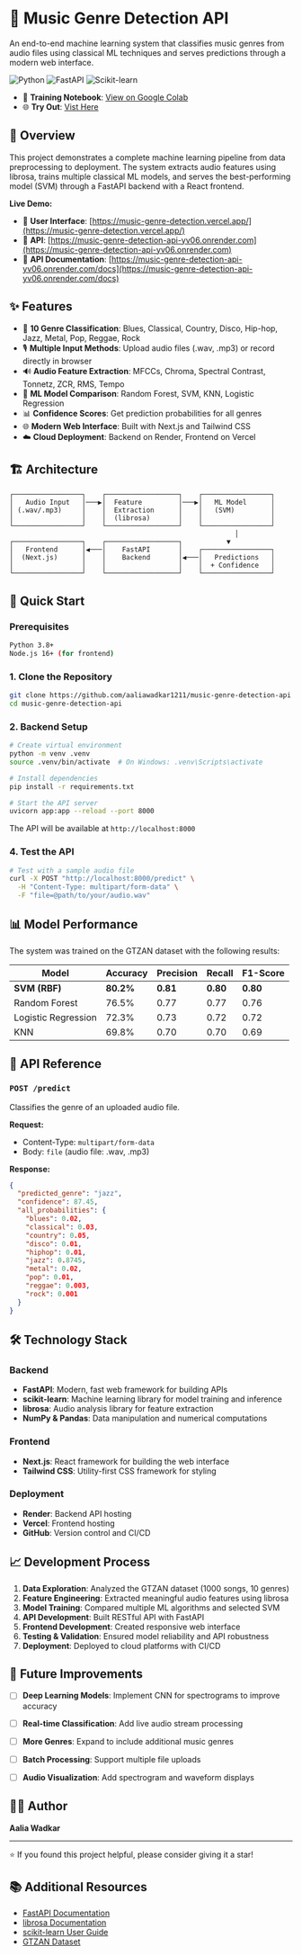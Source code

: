 # 🎵 Music Genre Detection API

An end-to-end machine learning system that classifies music genres from audio files using classical ML techniques and serves predictions through a modern web interface.

![Python](https://img.shields.io/badge/python-v3.8+-blue.svg)
![FastAPI](https://img.shields.io/badge/FastAPI-005571?logo=fastapi)
![Scikit-learn](https://img.shields.io/badge/scikit--learn-%23F7931E.svg?logo=scikit-learn&logoColor=white)

- 📓 **Training Notebook**: [View on Google Colab](https://colab.research.google.com/drive/1mjXtjz6gdUjcSzuWeIBeLt0GaKeyU-N5?usp=sharing)
- 🌐 **Try Out**: [Vist Here](https://music-genre-detection.vercel.app/)

## 🌟 Overview

This project demonstrates a complete machine learning pipeline from data preprocessing to deployment. The system extracts audio features using librosa, trains multiple classical ML models, and serves the best-performing model (SVM) through a FastAPI backend with a React frontend.

**Live Demo:**
- 🚀 **User Interface**: [https://music-genre-detection.vercel.app/](https://music-genre-detection.vercel.app/)
- 🚀 **API**: [https://music-genre-detection-api-yv06.onrender.com](https://music-genre-detection-api-yv06.onrender.com)
- 📖 **API Documentation**: [https://music-genre-detection-api-yv06.onrender.com/docs](https://music-genre-detection-api-yv06.onrender.com/docs)

## ✨ Features

- 🎼 **10 Genre Classification**: Blues, Classical, Country, Disco, Hip-hop, Jazz, Metal, Pop, Reggae, Rock
- 🎙️ **Multiple Input Methods**: Upload audio files (.wav, .mp3) or record directly in browser
- 🔊 **Audio Feature Extraction**: MFCCs, Chroma, Spectral Contrast, Tonnetz, ZCR, RMS, Tempo
- 🤖 **ML Model Comparison**: Random Forest, SVM, KNN, Logistic Regression
- 📊 **Confidence Scores**: Get prediction probabilities for all genres
- 🌐 **Modern Web Interface**: Built with Next.js and Tailwind CSS
- ☁️ **Cloud Deployment**: Backend on Render, Frontend on Vercel

## 🏗️ Architecture

```
┌─────────────────┐    ┌──────────────────┐    ┌─────────────────┐
│   Audio Input   │───▶│  Feature         │───▶│   ML Model      │
│ (.wav/.mp3)     │    │  Extraction      │    │   (SVM)         │
│                 │    │  (librosa)       │    │                 │
└─────────────────┘    └──────────────────┘    └─────────────────┘
                                                        │
┌─────────────────┐    ┌──────────────────┐           ▼
│   Frontend      │◀───│    FastAPI       │    ┌─────────────────┐
│  (Next.js)      │    │    Backend       │◀───│   Predictions   │
│                 │    │                  │    │  + Confidence   │
└─────────────────┘    └──────────────────┘    └─────────────────┘
```

## 🚀 Quick Start

### Prerequisites

```bash
Python 3.8+
Node.js 16+ (for frontend)
```

### 1. Clone the Repository

```bash
git clone https://github.com/aaliawadkar1211/music-genre-detection-api
cd music-genre-detection-api
```

### 2. Backend Setup

```bash
# Create virtual environment
python -m venv .venv
source .venv/bin/activate  # On Windows: .venv\Scripts\activate

# Install dependencies
pip install -r requirements.txt

# Start the API server
uvicorn app:app --reload --port 8000
```

The API will be available at `http://localhost:8000`

### 4. Test the API

```bash
# Test with a sample audio file
curl -X POST "http://localhost:8000/predict" \
  -H "Content-Type: multipart/form-data" \
  -F "file=@path/to/your/audio.wav"
```

## 📊 Model Performance

The system was trained on the GTZAN dataset with the following results:

| Model | Accuracy | Precision | Recall | F1-Score |
|-------|----------|-----------|---------|----------|
| **SVM (RBF)** | **80.2%** | **0.81** | **0.80** | **0.80** |
| Random Forest | 76.5% | 0.77 | 0.77 | 0.76 |
| Logistic Regression | 72.3% | 0.73 | 0.72 | 0.72 |
| KNN | 69.8% | 0.70 | 0.70 | 0.69 |

## 🔧 API Reference

### `POST /predict`

Classifies the genre of an uploaded audio file.

**Request:**
- Content-Type: `multipart/form-data`
- Body: `file` (audio file: .wav, .mp3)

**Response:**
```json
{
  "predicted_genre": "jazz",
  "confidence": 87.45,
  "all_probabilities": {
    "blues": 0.02,
    "classical": 0.03,
    "country": 0.05,
    "disco": 0.01,
    "hiphop": 0.01,
    "jazz": 0.8745,
    "metal": 0.02,
    "pop": 0.01,
    "reggae": 0.003,
    "rock": 0.001
  }
}
```

## 🛠️ Technology Stack

### Backend
- **FastAPI**: Modern, fast web framework for building APIs
- **scikit-learn**: Machine learning library for model training and inference
- **librosa**: Audio analysis library for feature extraction
- **NumPy & Pandas**: Data manipulation and numerical computations

### Frontend
- **Next.js**: React framework for building the web interface
- **Tailwind CSS**: Utility-first CSS framework for styling

### Deployment
- **Render**: Backend API hosting
- **Vercel**: Frontend hosting
- **GitHub**: Version control and CI/CD

## 📈 Development Process

1. **Data Exploration**: Analyzed the GTZAN dataset (1000 songs, 10 genres)
2. **Feature Engineering**: Extracted meaningful audio features using librosa
3. **Model Training**: Compared multiple ML algorithms and selected SVM
4. **API Development**: Built RESTful API with FastAPI
5. **Frontend Development**: Created responsive web interface
6. **Testing & Validation**: Ensured model reliability and API robustness
7. **Deployment**: Deployed to cloud platforms with CI/CD


## 🔮 Future Improvements

- [ ] **Deep Learning Models**: Implement CNN for spectrograms to improve accuracy
- [ ] **Real-time Classification**: Add live audio stream processing
- [ ] **More Genres**: Expand to include additional music genres
- [ ] **Batch Processing**: Support multiple file uploads
- [ ] **Audio Visualization**: Add spectrogram and waveform displays


## 👨‍💻 Author

**Aalia Wadkar**


---

⭐ If you found this project helpful, please consider giving it a star!

## 📚 Additional Resources

- [FastAPI Documentation](https://fastapi.tiangolo.com/)
- [librosa Documentation](https://librosa.org/)
- [scikit-learn User Guide](https://scikit-learn.org/stable/user_guide.html)
- [GTZAN Dataset](https://www.kaggle.com/datasets/andradaolteanu/gtzan-dataset-music-genre-classification)
